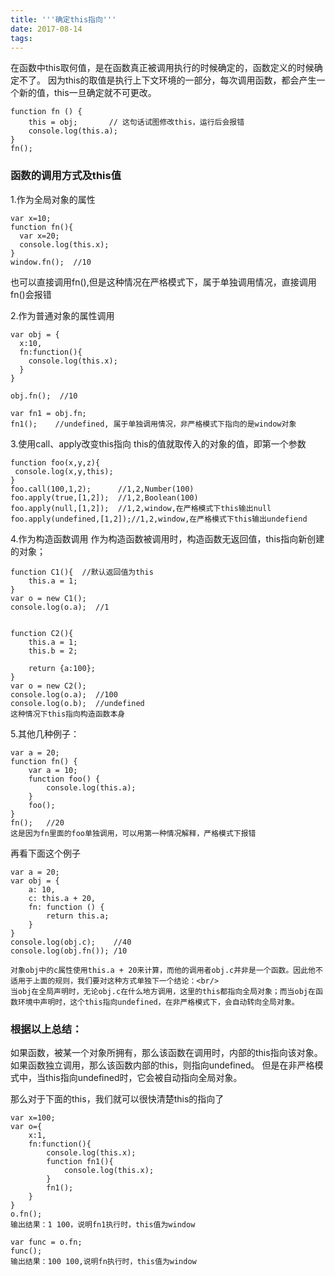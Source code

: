 ```yaml
---
title: '''确定this指向'''
date: 2017-08-14
tags:
---
```

    
在函数中this取何值，是在函数真正被调用执行的时候确定的，函数定义的时候确定不了。
因为this的取值是执行上下文环境的一部分，每次调用函数，都会产生一个新的值，this一旦确定就不可更改。
   
    function fn () {
        this = obj;       // 这句话试图修改this，运行后会报错
        console.log(this.a);
    }
    fn();

### 函数的调用方式及this值
 1.作为全局对象的属性
 
    var x=10;
    function fn(){
      var x=20;
      console.log(this.x);
    }
    window.fn();  //10
  
 也可以直接调用fn(),但是这种情况在严格模式下，属于单独调用情况，直接调用fn()会报错
 
 2.作为普通对象的属性调用
 
    var obj = {
      x:10,
      fn:function(){
        console.log(this.x);
      }
    }
  
    obj.fn();  //10
  
    var fn1 = obj.fn;  
    fn1();    //undefined, 属于单独调用情况，非严格模式下指向的是window对象
  
  
  3.使用call、apply改变this指向
   this的值就取传入的对象的值，即第一个参数
   
    function foo(x,y,z){
     console.log(x,y,this);
    }
    foo.call(100,1,2);      //1,2,Number(100)
    foo.apply(true,[1,2]);  //1,2,Boolean(100)
    foo.apply(null,[1,2]);  //1,2,window,在严格模式下this输出null
    foo.apply(undefined,[1,2]);//1,2,window,在严格模式下this输出undefiend
  
  4.作为构造函数调用
  作为构造函数被调用时，构造函数无返回值，this指向新创建的对象；
  
    function C1(){  //默认返回值为this
        this.a = 1;
    }
    var o = new C1();
    console.log(o.a);  //1


    function C2(){
        this.a = 1;
        this.b = 2;
        
        return {a:100};
    }
    var o = new C2();
    console.log(o.a);  //100
    console.log(o.b);  //undefined
    这种情况下this指向构造函数本身

  5.其他几种例子：

    var a = 20;
    function fn() {
        var a = 10;
        function foo() {
            console.log(this.a);
        }
        foo();     
    }
    fn();   //20    
    这是因为fn里面的foo单独调用，可以用第一种情况解释，严格模式下报错
    
  再看下面这个例子
    
    var a = 20;
    var obj = {
        a: 10,
        c: this.a + 20,
        fn: function () {
            return this.a;
        }
    }
    console.log(obj.c);    //40
    console.log(obj.fn()); /10
    
    对象obj中的c属性使用this.a + 20来计算，而他的调用者obj.c并非是一个函数。因此他不适用于上面的规则，我们要对这种方式单独下一个结论：<br/>
    当obj在全局声明时，无论obj.c在什么地方调用，这里的this都指向全局对象；而当obj在函数环境中声明时，这个this指向undefined，在非严格模式下，会自动转向全局对象。
        
    
### 根据以上总结：
如果函数，被某一个对象所拥有，那么该函数在调用时，内部的this指向该对象。如果函数独立调用，那么该函数内部的this，则指向undefined。
但是在非严格模式中，当this指向undefined时，它会被自动指向全局对象。

  那么对于下面的this，我们就可以很快清楚this的指向了

    var x=100;
    var o={
        x:1,
        fn:function(){
            console.log(this.x);
            function fn1(){
                console.log(this.x);
            }
            fn1();
        }
    }
    o.fn();
    输出结果：1 100，说明fn1执行时，this值为window

    var func = o.fn;
    func();
    输出结果：100 100,说明fn执行时，this值为window








